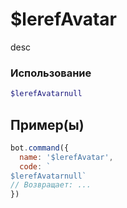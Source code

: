 # $lerefAvatar
desc
### Использование
```php
$lerefAvatarnull
```

## Пример(ы)

```javascript
bot.command({
  name: '$lerefAvatar',
  code: `
$lerefAvatarnull`
// Возвращает: ...
})
```